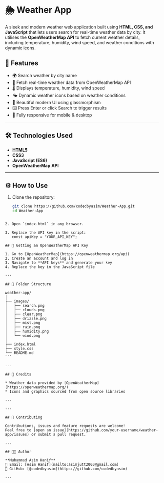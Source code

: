 # 🌦️ Weather App

A sleek and modern weather web application built using **HTML, CSS, and JavaScript** that lets users search for real-time weather data by city. It utilises the **OpenWeatherMap API** to fetch current weather details, including temperature, humidity, wind speed, and weather conditions with dynamic icons.

## 📌 Features

- 🌍 Search weather by city name
- 📡 Fetch real-time weather data from OpenWeatherMap API
- 🌡️ Displays temperature, humidity, wind speed
- 🌤️ Dynamic weather icons based on weather conditions
- 💅 Beautiful modern UI using glassmorphism
- ⌨️ Press Enter or click Search to trigger results
- 📱 Fully responsive for mobile & desktop

---

## 🛠️ Technologies Used

- **HTML5**
- **CSS3**
- **JavaScript (ES6)**
- **OpenWeatherMap API**

---

## ⚙️ How to Use

1. Clone the repository:
   ```bash
   git clone https://github.com/codedbyasim/Weather-App.git
   cd Weather-App
````

2. Open `index.html` in any browser.

3. Replace the API key in the script:
   const apiKey = "YOUR_API_KEY";

## 🔑 Getting an OpenWeatherMap API Key

1. Go to [OpenWeatherMap](https://openweathermap.org/api)
2. Create an account and log in
3. Navigate to **API keys** and generate your key
4. Replace the key in the JavaScript file

---

## 📂 Folder Structure

weather-app/
│
├── images/
│   ├── search.png
│   ├── clouds.png
│   ├── clear.png
│   ├── drizzle.png
│   ├── mist.png
│   ├── rain.png
│   ├── humidity.png
│   └── wind.png
│
├── index.html
├── style.css
└── README.md
```

---

## 🙌 Credits

* Weather data provided by [OpenWeatherMap](https://openweathermap.org/)
* Icons and graphics sourced from open source libraries

---

---

## 🤝 Contributing

Contributions, issues and feature requests are welcome!
Feel free to [open an issue](https://github.com/your-username/weather-app/issues) or submit a pull request.

---

## 👨‍💻 Author

**Muhammad Asim Hanif**
📧 Email: [Asim Hanif](mailto:asimjutt2003@gmail.com)
🔗 GitHub: [@codedbyasim](https://github.com/codedbyasim)

---
